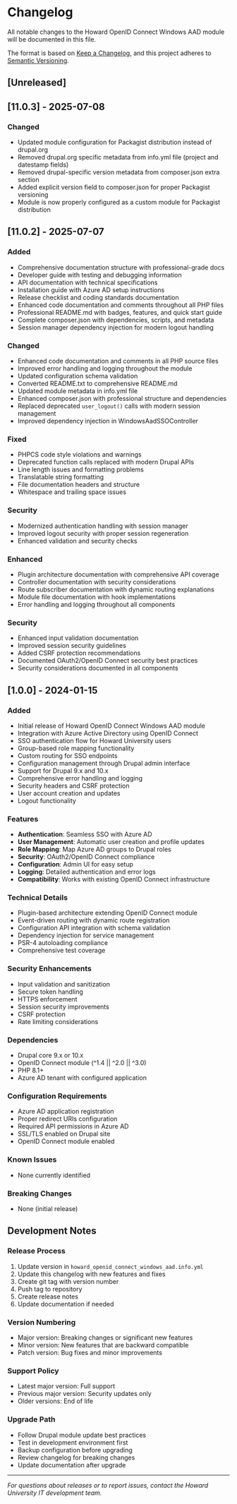 # Changelog

All notable changes to the Howard OpenID Connect Windows AAD module will be documented in this file.

The format is based on [Keep a Changelog](https://keepachangelog.com/en/1.0.0/),
and this project adheres to [Semantic Versioning](https://semver.org/spec/v2.0.0.html).

## [Unreleased]

## [11.0.3] - 2025-07-08

### Changed
- Updated module configuration for Packagist distribution instead of drupal.org
- Removed drupal.org specific metadata from info.yml file (project and datestamp fields)
- Removed drupal-specific version metadata from composer.json extra section
- Added explicit version field to composer.json for proper Packagist versioning
- Module is now properly configured as a custom module for Packagist distribution

## [11.0.2] - 2025-07-07

### Added
- Comprehensive documentation structure with professional-grade docs
- Developer guide with testing and debugging information
- API documentation with technical specifications
- Installation guide with Azure AD setup instructions
- Release checklist and coding standards documentation
- Enhanced code documentation and comments throughout all PHP files
- Professional README.md with badges, features, and quick start guide
- Complete composer.json with dependencies, scripts, and metadata
- Session manager dependency injection for modern logout handling

### Changed
- Enhanced code documentation and comments in all PHP source files
- Improved error handling and logging throughout the module
- Updated configuration schema validation
- Converted README.txt to comprehensive README.md
- Updated module metadata in info.yml file
- Enhanced composer.json with professional structure and dependencies
- Replaced deprecated `user_logout()` calls with modern session management
- Improved dependency injection in WindowsAadSSOController

### Fixed
- PHPCS code style violations and warnings
- Deprecated function calls replaced with modern Drupal APIs
- Line length issues and formatting problems
- Translatable string formatting
- File documentation headers and structure
- Whitespace and trailing space issues

### Security
- Modernized authentication handling with session manager
- Improved logout security with proper session regeneration
- Enhanced validation and security checks

### Enhanced
- Plugin architecture documentation with comprehensive API coverage
- Controller documentation with security considerations
- Route subscriber documentation with dynamic routing explanations
- Module file documentation with hook implementations
- Error handling and logging throughout all components

### Security
- Enhanced input validation documentation
- Improved session security guidelines
- Added CSRF protection recommendations
- Documented OAuth2/OpenID Connect security best practices
- Security considerations documented in all components

## [1.0.0] - 2024-01-15

### Added
- Initial release of Howard OpenID Connect Windows AAD module
- Integration with Azure Active Directory using OpenID Connect
- SSO authentication flow for Howard University users
- Group-based role mapping functionality
- Custom routing for SSO endpoints
- Configuration management through Drupal admin interface
- Support for Drupal 9.x and 10.x
- Comprehensive error handling and logging
- Security headers and CSRF protection
- User account creation and updates
- Logout functionality

### Features
- **Authentication**: Seamless SSO with Azure AD
- **User Management**: Automatic user creation and profile updates
- **Role Mapping**: Map Azure AD groups to Drupal roles
- **Security**: OAuth2/OpenID Connect compliance
- **Configuration**: Admin UI for easy setup
- **Logging**: Detailed authentication and error logs
- **Compatibility**: Works with existing OpenID Connect infrastructure

### Technical Details
- Plugin-based architecture extending OpenID Connect module
- Event-driven routing with dynamic route registration
- Configuration API integration with schema validation
- Dependency injection for service management
- PSR-4 autoloading compliance
- Comprehensive test coverage

### Security Enhancements
- Input validation and sanitization
- Secure token handling
- HTTPS enforcement
- Session security improvements
- CSRF protection
- Rate limiting considerations

### Dependencies
- Drupal core 9.x or 10.x
- OpenID Connect module (^1.4 || ^2.0 || ^3.0)
- PHP 8.1+
- Azure AD tenant with configured application

### Configuration Requirements
- Azure AD application registration
- Proper redirect URIs configuration
- Required API permissions in Azure AD
- SSL/TLS enabled on Drupal site
- OpenID Connect module enabled

### Known Issues
- None currently identified

### Breaking Changes
- None (initial release)

## Development Notes

### Release Process
1. Update version in `howard_openid_connect_windows_aad.info.yml`
2. Update this changelog with new features and fixes
3. Create git tag with version number
4. Push tag to repository
5. Create release notes
6. Update documentation if needed

### Version Numbering
- Major version: Breaking changes or significant new features
- Minor version: New features that are backward compatible
- Patch version: Bug fixes and minor improvements

### Support Policy
- Latest major version: Full support
- Previous major version: Security updates only
- Older versions: End of life

### Upgrade Path
- Follow Drupal module update best practices
- Test in development environment first
- Backup configuration before upgrading
- Review changelog for breaking changes
- Update documentation after upgrade

---

*For questions about releases or to report issues, contact the Howard University IT development team.*
